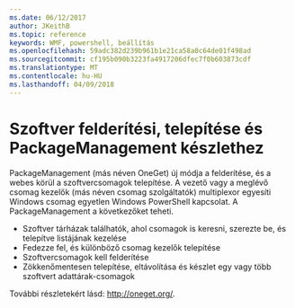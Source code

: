 ```yaml
---
ms.date: 06/12/2017
author: JKeithB
ms.topic: reference
keywords: WMF, powershell, beállítás
ms.openlocfilehash: 59adc382d239b961b1e21ca58a0c64de01f498ad
ms.sourcegitcommit: cf195b090b3223fa4917206dfec7f0b603873cdf
ms.translationtype: MT
ms.contentlocale: hu-HU
ms.lasthandoff: 04/09/2018
---
```

# <a name="software-discovery-install-and-inventory-with-packagemanagement"></a>Szoftver felderítési, telepítése és PackageManagement készlethez

PackageManagement (más néven OneGet) új módja a felderítése, és a webes körül a szoftvercsomagok telepítése. A vezető vagy a meglévő csomag kezelők (más néven csomag szolgáltatók) multiplexor egyesíti Windows csomag egyetlen Windows PowerShell kapcsolat. A PackageManagement a következőket teheti.

-   Szoftver tárházak találhatók, ahol csomagok is keresni, szerezte be, és telepítve listájának kezelése
-   Fedezze fel, és különböző csomag kezelők telepítése
-   Szoftvercsomagok kell felderítése
-   Zökkenőmentesen telepítése, eltávolítása és készlet egy vagy több szoftvert adattárak-csomagok

További részletekért lásd: http://oneget.org/.